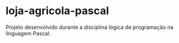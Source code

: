 # loja-agricola-pascal
Projeto desenvolvido durante a disciplina lógica de programação na linguagem Pascal.
